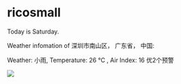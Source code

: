 # ricosmall

Today is Saturday.

Weather infomation of 深圳市南山区， 广东省， 中国: 

Weather: 小雨, Temperature: 26 ℃ , Air Index: 16 优2个预警

<img src="https://github-readme-stats.vercel.app/api?username=ricosmall&show_icons=true" />
